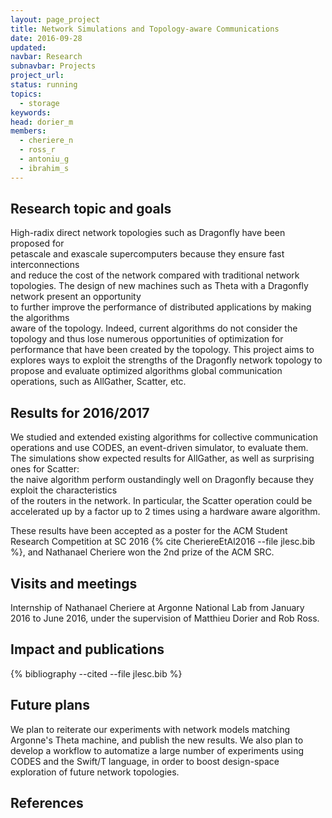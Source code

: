 ```yaml
---
layout: page_project
title: Network Simulations and Topology-aware Communications
date: 2016-09-28
updated:
navbar: Research
subnavbar: Projects
project_url:
status: running
topics: 
  - storage
keywords:
head: dorier_m
members:
  - cheriere_n
  - ross_r
  - antoniu_g
  - ibrahim_s
---
```


## Research topic and goals

High-radix direct network topologies such as Dragonfly have been proposed for  
petascale and exascale supercomputers because they ensure fast interconnections  
and reduce the cost of the network compared with traditional network topologies. 
The design of new machines such as Theta with a Dragonfly network present an opportunity  
to further improve the performance of distributed applications by making the algorithms  
aware of the topology. Indeed, current algorithms do not consider the topology and thus
lose numerous opportunities of optimization for performance that have been created by the topology. 
This project aims to explores ways to exploit the strengths of the Dragonfly network topology
to propose and evaluate optimized algorithms  global communication operations, such as AllGather, Scatter, etc.

## Results for 2016/2017

We studied and extended existing algorithms for collective communication operations and use CODES,
an event-driven simulator, to evaluate them. The simulations show expected results for AllGather, as well as surprising ones for Scatter:  
the naive algorithm perform oustandingly well on Dragonfly because they exploit the characteristics  
of the routers in the network. In particular, the Scatter operation could be accelerated up 
by a factor up to 2 times using a hardware aware algorithm. 

These results have been accepted as a poster for the ACM Student Research Competition at SC 2016 {% cite CheriereEtAl2016 --file jlesc.bib %}, and Nathanael Cheriere won the 2nd prize of the ACM SRC.

## Visits and meetings

Internship of Nathanael Cheriere at Argonne National Lab from January 2016 to June 2016, under the supervision of Matthieu Dorier and Rob Ross.

## Impact and publications

{% bibliography --cited --file jlesc.bib %}


## Future plans

We plan to reiterate our experiments with network models matching Argonne's Theta machine, and publish the new results.
We also plan to develop a workflow to automatize a large number of experiments using CODES and the Swift/T language, in order to boost design-space exploration of future network topologies.

## References
